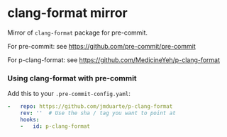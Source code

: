 clang-format mirror
===================

Mirror of `clang-format` package for pre-commit.

For pre-commit: see https://github.com/pre-commit/pre-commit

For p-clang-format: see https://github.com/MedicineYeh/p-clang-format


### Using clang-format with pre-commit

Add this to your `.pre-commit-config.yaml`:

```yaml
-   repo: https://github.com/jmduarte/p-clang-format
    rev: ''  # Use the sha / tag you want to point at
    hooks:
    -   id: p-clang-format
```
